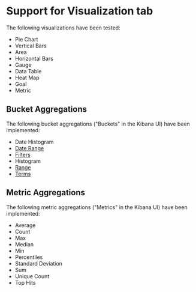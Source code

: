 # Support for Visualization tab

The following visualizations have been tested:

- Pie Chart
- Vertical Bars
- Area
- Horizontal Bars
- Gauge
- Data Table
- Heat Map
- Goal
- Metric

## Bucket Aggregations

The following bucket aggregations ("Buckets" in the Kibana UI) have been implemented:

- Date Histogram
- [Date Range](date_range.md)
- [Filters](filters.md)
- Histogram
- [Range](range.md)
- [Terms](terms.md)

## Metric Aggregations

The following metric aggregations ("Metrics" in the Kibana UI) have been implemented:

- Average
- Count
- Max
- Median
- Min
- Percentiles
- Standard Deviation
- Sum
- Unique Count
- Top Hits
